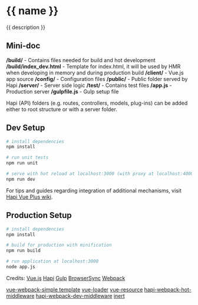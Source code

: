 # {{ name }}

{{ description }}

## Mini-doc

**/build/** - Contains files needed for build and hot development
**/build/index_dev.html** - Template for index.html, it will be used by HMR when developing in memory and during production build
**/client/** - Vue.js app source
**/config/** - Configuration files
**/public/** - Public folder served by Hapi
**/server/** - Server side logic
**/test/** -   Contains test files
**/app.js**  - Production server
**/gulpfile.js**  - Gulp setup file

Hapi (API) folders (e.g. routes, controllers, models, plug-ins) can be added either to root structure or with a server folder.

## Dev Setup

``` bash
# install dependencies
npm install

# run unit tests
npm run unit

# serve with hot reload at localhost:3000 (with proxy at localhost:4000)
npm run dev
```

For tips and guides regarding integration of additional mechanisms, visit [Hapi Vue Plus wiki](https://github.com/Belar/hapi-vue-plus/wiki).

## Production Setup

``` bash
# install dependencies
npm install

# build for production with minification
npm run build

# run application at localhost:3000
node app.js
```

Credits:
[Vue.js](https://vuejs.org/)
[Hapi](http://hapijs.com/)
[Gulp](https://gulpjs.com/)
[BrowserSync](https://www.browsersync.io/)
[Webpack](https://webpack.github.io/)

[vue-webpack-simple template](https://github.com/vuejs-templates/webpack-simple)
[vue-loader](https://vuejs.github.io/vue-loader)
[vue-resource](https://github.com/vuejs/vue-resource)
[hapi-webpack-hot-middleware](https://github.com/prashaantt/hapi-webpack-hot-middleware)
[hapi-webpack-dev-middleware](https://github.com/prashaantt/hapi-webpack-dev-middleware)
[inert](https://github.com/hapijs/inert)
